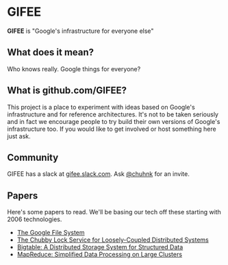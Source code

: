 # GIFEE

**GIFEE** is "Google's infrastructure for everyone else"

## What does it mean?

Who knows really. Google things for everyone?

## What is github.com/GIFEE?

This project is a place to experiment with ideas based on Google's infrastructure and for reference architectures. It's not to be taken seriously and in fact we encourage people to try build their own versions of Google's infrastructure too. If you would like to get involved or host something here just ask.

## Community

GIFEE has a slack at [gifee.slack.com](https://gifee.slack.com). Ask [@chuhnk](https://twitter.com/chuhnk) for an invite.

## Papers

Here's some papers to read. We'll be basing our tech off these starting with 2006 technologies.

- [The Google File System](https://static.googleusercontent.com/media/research.google.com/en//archive/gfs-sosp2003.pdf)
- [The Chubby Lock Service for Loosely-Coupled Distributed Systems](https://static.googleusercontent.com/media/research.google.com/en//archive/chubby-osdi06.pdf)
- [Bigtable: A Distributed Storage System for Structured Data](https://static.googleusercontent.com/media/research.google.com/en//archive/bigtable-osdi06.pdf)
- [MapReduce: Simplified Data Processing on Large Clusters](https://static.googleusercontent.com/media/research.google.com/en//archive/mapreduce-osdi04.pdf)
